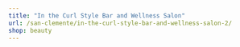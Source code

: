 ```yaml
---
title: "In the Curl Style Bar and Wellness Salon"
url: /san-clemente/in-the-curl-style-bar-and-wellness-salon-2/
shop: beauty
---
```

